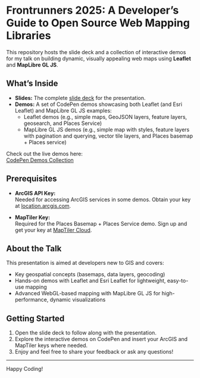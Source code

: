 # Frontrunners 2025: A Developer’s Guide to Open Source Web Mapping Libraries

This repository hosts the slide deck and a collection of interactive demos for my talk on building dynamic, visually appealing web maps using **Leaflet** and **MapLibre GL JS**.

## What’s Inside

- **Slides:** The complete [slide deck](https://github.com/cyatteau/frontrunners25-open-source-mapping/blob/main/Slides.pdf) for the presentation.
- **Demos:** A set of CodePen demos showcasing both Leaflet (and Esri Leaflet) and MapLibre GL JS examples:
  - Leaflet demos (e.g., simple maps, GeoJSON layers, feature layers, geosearch, and Places Service)
  - MapLibre GL JS demos (e.g., simple map with styles, feature layers with pagination and querying, vector tile layers, and Places basemap + Places service)
  
Check out the live demos here:  
[CodePen Demos Collection](https://codepen.io/collection/EPVyZx)

## Prerequisites

- **ArcGIS API Key:**  
  Needed for accessing ArcGIS services in some demos. Obtain your key at [location.arcgis.com](https://location.arcgis.com).

- **MapTiler Key:**  
  Required for the Places Basemap + Places Service demo. Sign up and get your key at [MapTiler Cloud](https://www.maptiler.com/cloud/).

## About the Talk

This presentation is aimed at developers new to GIS and covers:
- Key geospatial concepts (basemaps, data layers, geocoding)
- Hands-on demos with Leaflet and Esri Leaflet for lightweight, easy-to-use mapping
- Advanced WebGL-based mapping with MapLibre GL JS for high-performance, dynamic visualizations

## Getting Started

1. Open the slide deck to follow along with the presentation.
2. Explore the interactive demos on CodePen and insert your ArcGIS and MapTiler keys where needed.
3. Enjoy and feel free to share your feedback or ask any questions!

---

Happy Coding!
